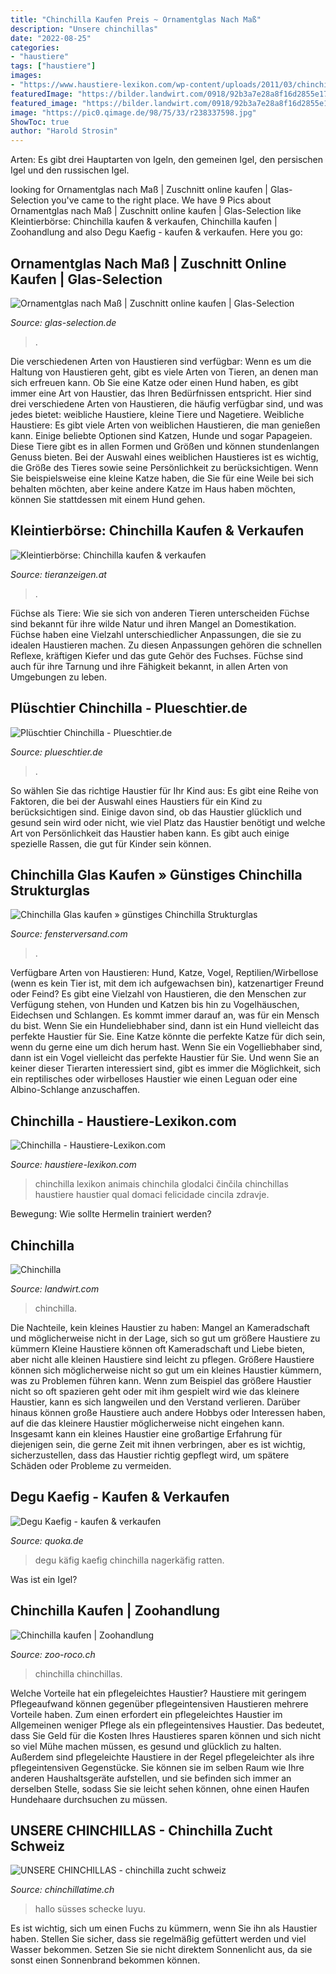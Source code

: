 ```yaml
---
title: "Chinchilla Kaufen Preis ~ Ornamentglas Nach Maß"
description: "Unsere chinchillas"
date: "2022-08-25"
categories:
- "haustiere"
tags: ["haustiere"]
images:
- "https://www.haustiere-lexikon.com/wp-content/uploads/2011/03/chinchilla.jpg"
featuredImage: "https://bilder.landwirt.com/0918/92b3a7e28a8f16d2855e1745c4e67e04.jpg"
featured_image: "https://bilder.landwirt.com/0918/92b3a7e28a8f16d2855e1745c4e67e04.jpg"
image: "https://pic0.qimage.de/98/75/33/r238337598.jpg"
ShowToc: true
author: "Harold Strosin"
---
```



Arten: Es gibt drei Hauptarten von Igeln, den gemeinen Igel, den persischen Igel und den russischen Igel.

	

		
looking for Ornamentglas nach Maß | Zuschnitt online kaufen | Glas-Selection you've came to the right place. We have 9 Pics about Ornamentglas nach Maß | Zuschnitt online kaufen | Glas-Selection like Kleintierbörse: Chinchilla kaufen &amp; verkaufen, Chinchilla kaufen | Zoohandlung and also Degu Kaefig - kaufen &amp; verkaufen. Here you go:
		
    
## Ornamentglas Nach Maß | Zuschnitt Online Kaufen | Glas-Selection

<img loading=lazy src="https://www.glas-selection.de/out/pictures/generated/product/1/500_500_80/01_ornamentglas-chinchilla_8-strukturiertesglas-gussglas-scheiben.jpg" onerror="this.onerror=null;this.src='https://tse2.mm.bing.net/th?id=OIP.tTdqNv71HFhXVD4smbdYlAD6D6&amp;pid=15.1';" alt="Ornamentglas nach Maß | Zuschnitt online kaufen | Glas-Selection">

_Source: glas-selection.de_

>. 

	

Die verschiedenen Arten von Haustieren sind verfügbar:
Wenn es um die Haltung von Haustieren geht, gibt es viele Arten von Tieren, an denen man sich erfreuen kann. Ob Sie eine Katze oder einen Hund haben, es gibt immer eine Art von Haustier, das Ihren Bedürfnissen entspricht. Hier sind drei verschiedene Arten von Haustieren, die häufig verfügbar sind, und was jedes bietet: weibliche Haustiere, kleine Tiere und Nagetiere.
Weibliche Haustiere: Es gibt viele Arten von weiblichen Haustieren, die man genießen kann. Einige beliebte Optionen sind Katzen, Hunde und sogar Papageien. Diese Tiere gibt es in allen Formen und Größen und können stundenlangen Genuss bieten. Bei der Auswahl eines weiblichen Haustieres ist es wichtig, die Größe des Tieres sowie seine Persönlichkeit zu berücksichtigen. Wenn Sie beispielsweise eine kleine Katze haben, die Sie für eine Weile bei sich behalten möchten, aber keine andere Katze im Haus haben möchten, können Sie stattdessen mit einem Hund gehen.

    
## Kleintierbörse: Chinchilla Kaufen &amp; Verkaufen

<img loading=lazy src="https://www.tieranzeigen.at/kleintiere/chinchillas/chinchillas.jpg" onerror="this.onerror=null;this.src='https://tse2.mm.bing.net/th?id=OIP.hs-_nyrsPd6qBDJ1c2gk4QHaFj&amp;pid=15.1';" alt="Kleintierbörse: Chinchilla kaufen &amp; verkaufen">

_Source: tieranzeigen.at_

>. 

	

Füchse als Tiere: Wie sie sich von anderen Tieren unterscheiden
Füchse sind bekannt für ihre wilde Natur und ihren Mangel an Domestikation. Füchse haben eine Vielzahl unterschiedlicher Anpassungen, die sie zu idealen Haustieren machen. Zu diesen Anpassungen gehören die schnellen Reflexe, kräftigen Kiefer und das gute Gehör des Fuchses. Füchse sind auch für ihre Tarnung und ihre Fähigkeit bekannt, in allen Arten von Umgebungen zu leben.

    
## Plüschtier Chinchilla - Plueschtier.de

<img loading=lazy src="https://www.plueschtier.de/images/product_images/info_images/4675_2.jpg" onerror="this.onerror=null;this.src='https://tse4.mm.bing.net/th?id=OIP.Hhs53OPuazFcvCMSmwHX6QHaDc&amp;pid=15.1';" alt="Plüschtier Chinchilla - Plueschtier.de">

_Source: plueschtier.de_

>. 

	

So wählen Sie das richtige Haustier für Ihr Kind aus:
Es gibt eine Reihe von Faktoren, die bei der Auswahl eines Haustiers für ein Kind zu berücksichtigen sind. Einige davon sind, ob das Haustier glücklich und gesund sein wird oder nicht, wie viel Platz das Haustier benötigt und welche Art von Persönlichkeit das Haustier haben kann. Es gibt auch einige spezielle Rassen, die gut für Kinder sein können.

    
## Chinchilla Glas Kaufen » Günstiges Chinchilla Strukturglas

<img loading=lazy src="http://www.fensterversand.com/fileadmin/images/de/optionen/chinchilla-ornamentglas.jpg" onerror="this.onerror=null;this.src='https://tse3.mm.bing.net/th?id=OIP.PLUqyWHpfgbdIQFPhsVTgQHaDS&amp;pid=15.1';" alt="Chinchilla Glas kaufen » günstiges Chinchilla Strukturglas">

_Source: fensterversand.com_

>. 

	

Verfügbare Arten von Haustieren: Hund, Katze, Vogel, Reptilien/Wirbellose (wenn es kein Tier ist, mit dem ich aufgewachsen bin), katzenartiger Freund oder Feind?
Es gibt eine Vielzahl von Haustieren, die den Menschen zur Verfügung stehen, von Hunden und Katzen bis hin zu Vogelhäuschen, Eidechsen und Schlangen. Es kommt immer darauf an, was für ein Mensch du bist. Wenn Sie ein Hundeliebhaber sind, dann ist ein Hund vielleicht das perfekte Haustier für Sie. Eine Katze könnte die perfekte Katze für dich sein, wenn du gerne eine um dich herum hast. Wenn Sie ein Vogelliebhaber sind, dann ist ein Vogel vielleicht das perfekte Haustier für Sie. Und wenn Sie an keiner dieser Tierarten interessiert sind, gibt es immer die Möglichkeit, sich ein reptilisches oder wirbelloses Haustier wie einen Leguan oder eine Albino-Schlange anzuschaffen.

    
## Chinchilla - Haustiere-Lexikon.com

<img loading=lazy src="https://www.haustiere-lexikon.com/wp-content/uploads/2011/03/chinchilla.jpg" onerror="this.onerror=null;this.src='https://tse2.mm.bing.net/th?id=OIP.fA1hAGzY54_NRge-QAjmvQAAAA&amp;pid=15.1';" alt="Chinchilla - Haustiere-Lexikon.com">

_Source: haustiere-lexikon.com_

>chinchilla lexikon animais chinchila glodalci činčila chinchillas haustiere haustier qual domaci felicidade cincila zdravje. 

	

Bewegung: Wie sollte Hermelin trainiert werden?

    
## Chinchilla

<img loading=lazy src="https://bilder.landwirt.com/0918/92b3a7e28a8f16d2855e1745c4e67e04.jpg" onerror="this.onerror=null;this.src='https://tse1.mm.bing.net/th?id=OIP.yPqBuLXWxdm8gZx3Mqkf2QHaE7&amp;pid=15.1';" alt="Chinchilla">

_Source: landwirt.com_

>chinchilla. 

	

Die Nachteile, kein kleines Haustier zu haben: Mangel an Kameradschaft und möglicherweise nicht in der Lage, sich so gut um größere Haustiere zu kümmern
Kleine Haustiere können oft Kameradschaft und Liebe bieten, aber nicht alle kleinen Haustiere sind leicht zu pflegen. Größere Haustiere können sich möglicherweise nicht so gut um ein kleines Haustier kümmern, was zu Problemen führen kann. Wenn zum Beispiel das größere Haustier nicht so oft spazieren geht oder mit ihm gespielt wird wie das kleinere Haustier, kann es sich langweilen und den Verstand verlieren. Darüber hinaus können große Haustiere auch andere Hobbys oder Interessen haben, auf die das kleinere Haustier möglicherweise nicht eingehen kann. Insgesamt kann ein kleines Haustier eine großartige Erfahrung für diejenigen sein, die gerne Zeit mit ihnen verbringen, aber es ist wichtig, sicherzustellen, dass das Haustier richtig gepflegt wird, um spätere Schäden oder Probleme zu vermeiden.

    
## Degu Kaefig - Kaufen &amp; Verkaufen

<img loading=lazy src="https://pic0.qimage.de/98/75/33/r238337598.jpg" onerror="this.onerror=null;this.src='https://tse3.mm.bing.net/th?id=OIP.MkJLipQc9lWLpSnfvVM2gAAAAA&amp;pid=15.1';" alt="Degu Kaefig - kaufen &amp; verkaufen">

_Source: quoka.de_

>degu käfig kaefig chinchilla nagerkäfig ratten. 

	

Was ist ein Igel?

    
## Chinchilla Kaufen | Zoohandlung

<img loading=lazy src="https://www.zoo-roco.ch/news/wp-content/uploads/Chinchilla-1.jpg" onerror="this.onerror=null;this.src='https://tse3.mm.bing.net/th?id=OIP.xdZmi39gZ_vJ7CY53KqdwAHaFj&amp;pid=15.1';" alt="Chinchilla kaufen | Zoohandlung">

_Source: zoo-roco.ch_

>chinchilla chinchillas. 

	

Welche Vorteile hat ein pflegeleichtes Haustier?
Haustiere mit geringem Pflegeaufwand können gegenüber pflegeintensiven Haustieren mehrere Vorteile haben. Zum einen erfordert ein pflegeleichtes Haustier im Allgemeinen weniger Pflege als ein pflegeintensives Haustier. Das bedeutet, dass Sie Geld für die Kosten Ihres Haustieres sparen können und sich nicht so viel Mühe machen müssen, es gesund und glücklich zu halten. Außerdem sind pflegeleichte Haustiere in der Regel pflegeleichter als ihre pflegeintensiven Gegenstücke. Sie können sie im selben Raum wie Ihre anderen Haushaltsgeräte aufstellen, und sie befinden sich immer an derselben Stelle, sodass Sie sie leicht sehen können, ohne einen Haufen Hundehaare durchsuchen zu müssen.

    
## UNSERE CHINCHILLAS - Chinchilla Zucht Schweiz

<img loading=lazy src="https://image.jimcdn.com/app/cms/image/transf/dimension=320x1024:format=jpg/path/sdc7372c5fb1372b5/image/i5caa6b019d4a7ed9/version/1496261503/image.jpg" onerror="this.onerror=null;this.src='https://tse3.mm.bing.net/th?id=OIP.9dfv3VcDy3kkh7ir6eSvpAAAAA&amp;pid=15.1';" alt="UNSERE CHINCHILLAS - chinchilla zucht schweiz">

_Source: chinchillatime.ch_

>hallo süsses schecke luyu. 

	

Es ist wichtig, sich um einen Fuchs zu kümmern, wenn Sie ihn als Haustier haben. Stellen Sie sicher, dass sie regelmäßig gefüttert werden und viel Wasser bekommen. Setzen Sie sie nicht direktem Sonnenlicht aus, da sie sonst einen Sonnenbrand bekommen können.

